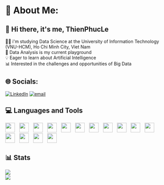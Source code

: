 # 💫 About Me:
## 👋 Hi there, it's me, ThienPhucLe<br>
👩‍💻 i'm studying Data Science at the University of Information Technology (VNU-HCM), Ho Chi Minh City, Viet Nam<br>
🔎 Data Analysis is my current playground<br>
💡 Eager to learn about Artificial Intelligence<br>
📊 Interested in the challenges and opportunities of Big Data<br>


## 🌐 Socials:

[![LinkedIn](https://img.shields.io/badge/LinkedIn-%230077B5.svg?logo=linkedin&logoColor=white)](https://linkedin.com/in/phúc-lê-ngọc-thiên-5b6611327) [![email](https://img.shields.io/badge/Email-D14836?logo=gmail&logoColor=white)](mailto:thienphucle27@gmail.com) 

## 💻 Languages and Tools

<p align="left">
  <img src="https://cdn.jsdelivr.net/gh/devicons/devicon/icons/python/python-original.svg" width="30px" style="margin-right:10px;" />
  <img src="https://cdn.jsdelivr.net/gh/devicons/devicon/icons/googlecloud/googlecloud-original.svg" width="30px" style="margin-right:10px;" />
  <img src="https://cdn.jsdelivr.net/gh/devicons/devicon/icons/apache/apache-original.svg" width="30px" style="margin-right:10px;" />
  <img src="https://huggingface.co/front/assets/huggingface_logo-noborder.svg" width="30px" style="margin-right:10px;" />
  <img src="https://cdn.jsdelivr.net/gh/devicons/devicon/icons/anaconda/anaconda-original.svg" width="30px" style="margin-right:10px;" />
  <img src="https://cdn.jsdelivr.net/gh/devicons/devicon/icons/microsoftsqlserver/microsoftsqlserver-plain.svg" width="30px" style="margin-right:10px;" />
  <img src="https://cdn.jsdelivr.net/gh/devicons/devicon/icons/mongodb/mongodb-original.svg" width="30px" style="margin-right:10px;" />
  <img src="https://cdn.jsdelivr.net/gh/devicons/devicon/icons/powerbi/powerbi-original.svg" width="30px" style="margin-right:10px;" />
  <img src="https://cdn.jsdelivr.net/gh/devicons/devicon/icons/pytorch/pytorch-original.svg" width="30px" style="margin-right:10px;" />
  <img src="https://cdn.jsdelivr.net/gh/devicons/devicon/icons/pandas/pandas-original.svg" width="30px" style="margin-right:10px;" />
  <img src="https://cdn.jsdelivr.net/gh/devicons/devicon/icons/numpy/numpy-original.svg" width="30px" style="margin-right:10px;" />
  <img src="https://cdn.jsdelivr.net/gh/devicons/devicon/icons/matplotlib/matplotlib-original.svg" width="30px" style="margin-right:10px;" />
  <img src="https://cdn.jsdelivr.net/gh/devicons/devicon/icons/scikit-learn/scikit-learn-original.svg" width="30px" style="margin-right:10px;" />
  <img src="https://upload.wikimedia.org/wikipedia/commons/8/8a/Plotly-logo.png" width="30px" style="margin-right:10px;" />
  <img src="https://cdn.jsdelivr.net/gh/devicons/devicon/icons/cplusplus/cplusplus-original.svg" width="30px" style="margin-right:10px;" />
</p>

## 📊 Stats

![](https://github-readme-stats.vercel.app/api?username=thienphucle&show_icons=true&theme=gruvbox)<br/>
![](https://github-readme-stats.vercel.app/api/top-langs/?username=thienphucle&theme=gruvbox&show_icons=true&hide_border=false&include_all_commits=true&count_private=false&layout=compact)

<!-- Proudly created with GPRM ( https://gprm.itsvg.in ) -->
